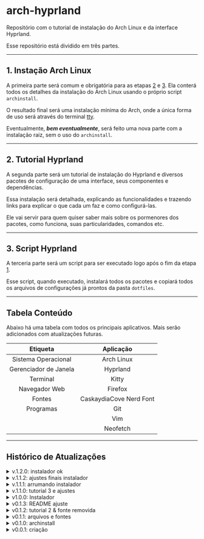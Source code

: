 # arch-hyprland #

Repositório com o tutorial de instalação do Arch Linux e da interface Hyprland.

Esse repositório está dividido em três partes.

- - - -
## 1. Instação Arch Linux ##
A primeira parte será comum e obrigatória para as etapas [2](#2-tutorial-hyprland) e [3](#3-script-hyprland).
Ela conterá todos os detalhes da instalação do Arch Linux usando o próprio script `archinstall`.

O resultado final será uma instalação mínima do Arch, onde a única forma de uso será através do terminal [tty](https://wiki.archlinux.org/title/Linux_console).

Eventualmente, ***bem eventualmente***, será feito uma nova parte com a instalação raiz, sem o uso do `archinstall`.

- - - -
## 2. Tutorial Hyprland ##
A segunda parte será um tutorial de instalação do Hyprland e diversos pacotes de configuração de uma interface, seus componentes e dependências.

Essa instalação será detalhada, explicando as funcionalidades e trazendo links para explicar o que cada um faz e como configurá-las.

Ele vai servir para quem quiser saber mais sobre os pormenores dos pacotes, como funciona, suas particularidades, comandos etc.

- - - -
## 3. Script Hyprland ##
A terceria parte será um script para ser executado logo após o fim da etapa [1](#1-instação-arch-linux).

Esse script, quando executado, instalará todos os pacotes e copiará todos os arquivos de configurações já prontos da pasta `dotfiles`.

- - - -
## Tabela Conteúdo ##

Abaixo há uma tabela com todos os principais aplicativos. Mais serão adicionados com atualizações futuras.

|        Etiqueta       |        Aplicação        |
| :-------------------: | :---------------------: |
|  Sistema Operacional  |        Arch Linux       |
| Gerenciador de Janela |         Hyprland        |
|        Terminal       |           Kitty         |
|     Navegador Web     |          Firefox        |
|         Fontes        | CaskaydiaCove Nerd Font |
|       Programas       |            Git          |
|                       |            Vim          |
|                       |          Neofetch       |

- - - -
## Histórico de Atualizações ##
<details>
<summary>v.1.2.0: instalador ok</summary>

* corrigido um problema na instalação do Vim;
* troca das aspas simples para duplas;
* ajustes gerais na exibição durante instalação;
</details>
<details>
<summary>v.1.1.2: ajustes finais instalador</summary>

* refinando instalador;
</details>
<details>
<summary>v.1.1.1: arrumando instalador</summary>

* arrumando diversos problemas do install.sh;
</details>
<details>
<summary>v.1.1.0: tutorial 3 e ajustes</summary>

* adicionado tabela de conteúdo do script;
* ajustado o tutorial 3 com os detalhes que faltavam;
* mais comentários nos arquivos do Vim;
</details>
<details>
<summary>v1.0.0: Instalador</summary>

* instalador pronto;
* primeira parte do projeto pronto;
* ainda falta preparar as demais partes como tela de login, wallpaper etc;
</details>
<details>
<summary>v0.1.3: README ajuste</summary>

* ajuste no README;
</details>
<details>
<summary>v0.1.2: tutorial 2 & fonte removida</summary>

* ajustes no Tutorial 2;
* organização das pastas no `dotfiles`;
* removida a pasta `Fontes` para deixar o repositório mais leve;
    * a fonte agora é baixada diretamente;
* ajustes de links e descrições no Tutorial 1;
</details>
<details>
<summary>v0.1.1: arquivos e fontes</summary>

* adicionando arquivos de configuracao para:
    * hyprland
    * kitty
    * bashrc
    * neofetch
    * vim
* adicionando os arquivos `ttf` do CaskaydiaCove Nerd Font;
</details>
<details>
<summary>v0.1.0: archinstall</summary>

* início do Tutorial 2;
* finalização do Tutorial 1 usando o archinstall;
* ajustes no README inicial;
</details>
<details>
<summary>v0.0.1: criação</summary>

* criação dos READMEs e das pastas;
* criação do repositório;
</details>

